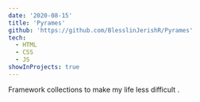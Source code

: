 ```yaml
---
date: '2020-08-15'
title: 'Pyrames'
github: 'https://github.com/BlesslinJerishR/Pyrames'
tech:
  - HTML
  - CSS
  - JS
showInProjects: true
---
```


Framework collections to make my life less difficult .
